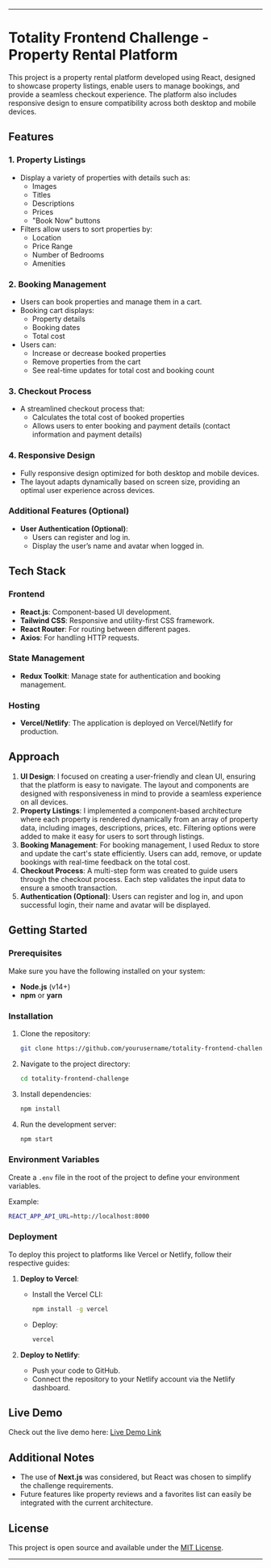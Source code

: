 
---

# Totality Frontend Challenge - Property Rental Platform

This project is a property rental platform developed using React, designed to showcase property listings, enable users to manage bookings, and provide a seamless checkout experience. The platform also includes responsive design to ensure compatibility across both desktop and mobile devices.

## Features

### 1. Property Listings
- Display a variety of properties with details such as:
  - Images
  - Titles
  - Descriptions
  - Prices
  - "Book Now" buttons
- Filters allow users to sort properties by:
  - Location
  - Price Range
  - Number of Bedrooms
  - Amenities

### 2. Booking Management
- Users can book properties and manage them in a cart.
- Booking cart displays:
  - Property details
  - Booking dates
  - Total cost
- Users can:
  - Increase or decrease booked properties
  - Remove properties from the cart
  - See real-time updates for total cost and booking count

### 3. Checkout Process
- A streamlined checkout process that:
  - Calculates the total cost of booked properties
  - Allows users to enter booking and payment details (contact information and payment details)

### 4. Responsive Design
- Fully responsive design optimized for both desktop and mobile devices.
- The layout adapts dynamically based on screen size, providing an optimal user experience across devices.

### Additional Features (Optional)
- **User Authentication (Optional)**: 
  - Users can register and log in.
  - Display the user’s name and avatar when logged in.


## Tech Stack

### Frontend
- **React.js**: Component-based UI development.
- **Tailwind CSS**: Responsive and utility-first CSS framework.
- **React Router**: For routing between different pages.
- **Axios**: For handling HTTP requests.
  
### State Management
- **Redux Toolkit**: Manage state for authentication and booking management.

### Hosting
- **Vercel/Netlify**: The application is deployed on Vercel/Netlify for production.

## Approach

1. **UI Design**: I focused on creating a user-friendly and clean UI, ensuring that the platform is easy to navigate. The layout and components are designed with responsiveness in mind to provide a seamless experience on all devices.
2. **Property Listings**: I implemented a component-based architecture where each property is rendered dynamically from an array of property data, including images, descriptions, prices, etc. Filtering options were added to make it easy for users to sort through listings.
3. **Booking Management**: For booking management, I used Redux to store and update the cart's state efficiently. Users can add, remove, or update bookings with real-time feedback on the total cost.
4. **Checkout Process**: A multi-step form was created to guide users through the checkout process. Each step validates the input data to ensure a smooth transaction.
5. **Authentication (Optional)**: Users can register and log in, and upon successful login, their name and avatar will be displayed.
  
## Getting Started

### Prerequisites
Make sure you have the following installed on your system:
- **Node.js** (v14+)
- **npm** or **yarn**
  
### Installation

1. Clone the repository:
   ```bash
   git clone https://github.com/yourusername/totality-frontend-challenge.git
   ```
2. Navigate to the project directory:
   ```bash
   cd totality-frontend-challenge
   ```
3. Install dependencies:
   ```bash
   npm install
   ```
4. Run the development server:
   ```bash
   npm start
   ```

### Environment Variables

Create a `.env` file in the root of the project to define your environment variables.

Example:
```bash
REACT_APP_API_URL=http://localhost:8000
```

### Deployment

To deploy this project to platforms like Vercel or Netlify, follow their respective guides:

1. **Deploy to Vercel**: 
   - Install the Vercel CLI: 
     ```bash
     npm install -g vercel
     ```
   - Deploy:
     ```bash
     vercel
     ```

2. **Deploy to Netlify**: 
   - Push your code to GitHub.
   - Connect the repository to your Netlify account via the Netlify dashboard.

## Live Demo

Check out the live demo here: [Live Demo Link](https://your-live-demo-url.com)

## Additional Notes
- The use of **Next.js** was considered, but React was chosen to simplify the challenge requirements.
- Future features like property reviews and a favorites list can easily be integrated with the current architecture.

## License

This project is open source and available under the [MIT License](LICENSE).

---
